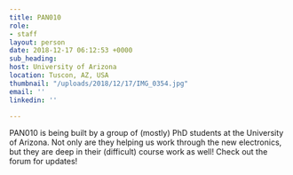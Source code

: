 ```yaml
---
title: PAN010
role:
- staff
layout: person
date: 2018-12-17 06:12:53 +0000
sub_heading: 
host: University of Arizona
location: Tuscon, AZ, USA
thumbnail: "/uploads/2018/12/17/IMG_0354.jpg"
email: ''
linkedin: ''

---
```

PAN010 is being built by a group of (mostly) PhD students at the University of Arizona. Not only are they helping us work through the new electronics, but they are deep in their (difficult) course work as well! Check out the forum for updates!
